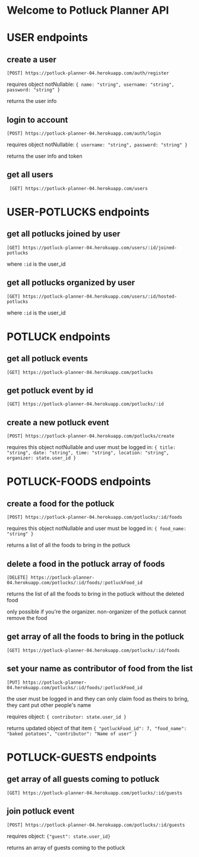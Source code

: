 # Welcome to Potluck Planner API

# USER endpoints

## create a user

`[POST] https://potluck-planner-04.herokuapp.com/auth/register`

requires object notNullable: `{ name: "string", username: "string", password: "string" }`

returns the user info

## login to account

`[POST] https://potluck-planner-04.herokuapp.com/auth/login`

requires object notNullable: `{ username: "string", password: "string" }`

returns the user info and token

## get all users

` [GET] https://potluck-planner-04.herokuapp.com/users`

# USER-POTLUCKS endpoints

## get all potlucks joined by user

`[GET] https://potluck-planner-04.herokuapp.com/users/:id/joined-potlucks `

where `:id` is the user_id

## get all potlucks organized by user

`[GET] https://potluck-planner-04.herokuapp.com/users/:id/hosted-potlucks `

where `:id` is the user_id

# POTLUCK endpoints

## get all potluck events

`[GET] https://potluck-planner-04.herokuapp.com/potlucks`

## get potluck event by id

`[GET] https://potluck-planner-04.herokuapp.com/potlucks/:id`

## create a new potluck event

`[POST] https://potluck-planner-04.herokuapp.com/potlucks/create`

requires this object notNullable and user must be logged in: `{ title: "string", date: "string", time: "string", location: "string", organizer: state.user_id }`

# POTLUCK-FOODS endpoints

## create a food for the potluck

`[POST] https://potluck-planner-04.herokuapp.com/potlucks/:id/foods`

requires this object notNullable and user must be logged in: `{ food_name: "string" }`

returns a list of all the foods to bring in the potluck

## delete a food in the potluck array of foods

`[DELETE] https://potluck-planner-04.herokuapp.com/potlucks/:id/foods/:potluckFood_id`

returns the list of all the foods to bring in the potluck without the deleted food

only possible if you're the organizer. non-organizer of the potluck cannot remove the food

## get array of all the foods to bring in the potluck

`[GET] https://potluck-planner-04.herokuapp.com/potlucks/:id/foods`

## set your name as contributor of food from the list

`[PUT] https://potluck-planner-04.herokuapp.com/potlucks/:id/foods/:potluckFood_id`

the user must be logged in and they can only claim food as theirs to bring, they cant put other people's name

requires object: `{ contributor: state.user_id }`

returns updated object of that item `{ "potluckFood_id": 7, "food_name": "baked potatoes", "contributor": "Name of user" }`

# POTLUCK-GUESTS endpoints

## get array of all guests coming to potluck

`[GET] https://potluck-planner-04.herokuapp.com/potlucks/:id/guests`

## join potluck event

`[POST] https://potluck-planner-04.herokuapp.com/potlucks/:id/guests`

requires object: `{"guest": state.user_id}`

returns an array of guests coming to the potluck
